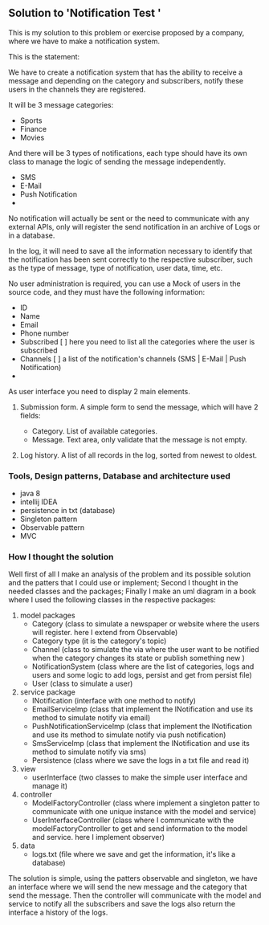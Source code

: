 ## Solution to 'Notification Test '
This is my solution to this problem or exercise proposed by a company, where we have to make a notification system.

This is the statement:

We have to create a notification system that has the ability to receive a message and depending on
the category and subscribers, notify these users in the channels they are registered.

It will be 3 message categories:

* Sports
* Finance
* Movies

And there will be 3 types of notifications, each type should have its own class to manage the logic of
sending the message independently.

* SMS
* E-Mail
* Push Notification
* 
No notification will actually be sent or the need to communicate with any external APIs, only will
register the send notification in an archive of Logs or in a database.

In the log, it will need to save all the information necessary to identify that the notification has been
sent correctly to the respective subscriber, such as the type of message, type of notification, user
data, time, etc.

No user administration is required, you can use a Mock of users in the source code, and they must have
the following information:

* ID
* Name
* Email
* Phone number
* Subscribed [ ] here you need to list all the categories where the user is subscribed
* Channels [ ] a list of the notification's channels (SMS | E-Mail | Push Notification)
* 
As user interface you need to display 2 main elements.

1. Submission form. A simple form to send the message, which will have 2 fields:

   * Category. List of available categories.
   * Message. Text area, only validate that the message is not empty.
2. Log history. A list of all records in the log, sorted from newest to oldest.

### Tools, Design patterns, Database and architecture used
* java 8
* intellij IDEA
* persistence in txt (database)
* Singleton pattern
* Observable pattern
* MVC

### How I thought the solution

Well first of all I make an analysis of the problem and its possible solution and the patters that I could use or implement; Second I thought in the needed classes and the packages; Finally I make an uml diagram in a book where I used the following classes in the respective packages:

1. model packages
   * Category (class to simulate a newspaper or website where the users will register. here I extend from Observable)
   * Category type (it is the category's topic)
   * Channel (class to simulate the via where the user want to be notified when the category changes its state or publish something new )
   * NotificationSystem (class where are the list of categories, logs and users and some logic to add logs, persist and get from persist file)
   * User (class to simulate a user)
2. service package
   * INotification (interface with one method to notify)
   * EmailServiceImp (class that implement the INotification and use its method to simulate notify via email)
   * PushNotificationServiceImp (class that implement the INotification and use its method to simulate notify via push notification)
   * SmsServiceImp (class that implement the INotification and use its method to simulate notify via sms)
   * Persistence (class where we save the logs in a txt file and read it)
3. view
   * userInterface (two classes to make the simple user interface and manage it)
4. controller
   * ModelFactoryController (class where implement a singleton patter to communicate with one unique instance with the model and service)
   * UserInterfaceController (class where I communicate with the modelFactoryController to get and send information to the model and service. here I implement observer)
5. data
   * logs.txt (file where we save and get the information, it's like a database)

The solution is simple, using the patters observable and singleton, we have an interface where we will send the new message and the category that send the message. Then the controller will communicate with the model and service to notify all the subscribers and save the logs also return the interface a history of the logs.



